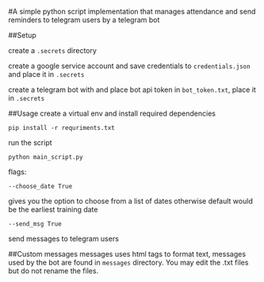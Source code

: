 #A simple python script implementation that manages attendance and send reminders to telegram users by a telegram bot

##Setup

create a `.secrets` directory

create a google service account and save credentials to `credentials.json` and place it in `.secrets`

create a telegram bot with and place bot api token in `bot_token.txt`, place it in `.secrets`

##Usage
create a virtual env and install required dependencies

`pip install -r requriments.txt`

run the script 

`python main_script.py`

flags:

`--choose_date True`

gives you the option to choose from a list of dates otherwise default would be the earliest training date

`--send_msg True`

send messages to telegram users

##Custom messages
messages uses html tags to format text, messages used by the bot are found in `messages` directory. You may edit the .txt files but do not rename the files. 
